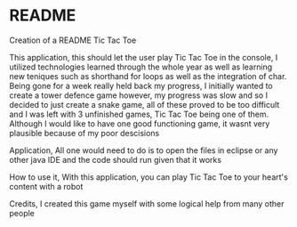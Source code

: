 # README
Creation of a README
Tic Tac Toe

This application, 
this should let the user play Tic Tac Toe in the console, I utilized technologies learned through the whole year as well as learning new teniques such as shorthand for loops as well as the integration of char. Being gone for a week really held back my progress, I initially wanted to create a tower defence game however, my progress was slow and so I decided to just create a snake game, all of these proved to be too difficult and I was left with 3 unfinished games, Tic Tac Toe being one of them. Although I would like to have one good functioning game, it wasnt very plausible because of my poor descisions

Application,
All one would need to do is to open the files in eclipse or any other java IDE and the code should run given that it works

How to use it,
With this application, you can play Tic Tac Toe to your heart's content with a robot

Credits,
I created this game myself with some logical help from many other people

